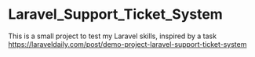 # Laravel_Support_Ticket_System
This is a small project to test my Laravel skills, inspired by a task https://laraveldaily.com/post/demo-project-laravel-support-ticket-system
